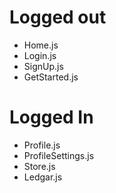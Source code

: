 # Logged out
 - Home.js
 - Login.js
 - SignUp.js
 - GetStarted.js

# Logged In
 - Profile.js
 - ProfileSettings.js
 - Store.js
 - Ledgar.js

